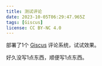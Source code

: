 ```yaml
---
title: 测试评论
date: 2023-10-05T06:29:47.965Z
tags: [Giscus]
license: CC BY-NC 4.0
---
```


部署了1个 [Giscus] 评论系统，试试效果。

好久没写1点东西，顺便写1点东西。

[giscus]: https://github.com/giscus/giscus
